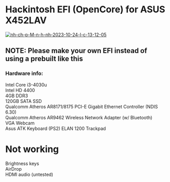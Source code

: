 # Hackintosh EFI (OpenCore) for ASUS X452LAV  
<a href="https://ibb.co/Q8VKFJH"><img src="https://i.ibb.co/n3yLsw1/nh-ch-p-M-n-h-nh-2023-10-24-l-c-13-12-05.png" alt="nh-ch-p-M-n-h-nh-2023-10-24-l-c-13-12-05" border="0"></a>

## NOTE: Please make your own EFI instead of using a prebuilt like this  


### **Hardware info:**  
Intel Core i3-4030u  
Intel HD 4400  
4GB DDR3  
120GB SATA SSD   
Qualcomm Atheros AR8171/8175 PCI-E Gigabit Ethernet Controller (NDIS 6.30)  
Qualcomm Atheros AR9462 Wireless Network Adapter (w/ Bluetooth)  
VGA Webcam  
Asus ATK Keyboard (PS2)
ELAN 1200 Trackpad  
  
# Not working  
Brightness keys  
AirDrop  
HDMI audio (untested)







